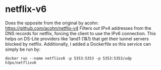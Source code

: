 # netflix-v6 

Does the opposite from the original by acohn:  https://github.com/acohn/netflix-v4
Filters out IPv4 addresses from the DNS records for netflix, forcing the client to
use the IPv6 connection. This helps on DS-Lite providers like 1and1 (1&1) that
get their tunnel servers blocked by netflix.
Additionally, I added a Dockerfile so this service can simply be run by:

```
docker run --name netflixv6 -p 5353:5353 -p 5353:5353/udp h3po/netflixv6
```

